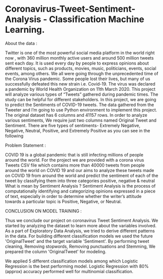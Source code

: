 # Coronavirus-Tweet-Sentiment-Analysis - Classification Machine Learning.

About the data :

Twitter is one of the most powerful social media platform in the world right now , with 360 million monthly active users and around 500 million tweets sent each day. It is used every day by people to express opinions about different topics, such as products, movies, music, politicians, events, social events, among others. We all were going through the unprecedented time of the Corona Virus pandemic. Some people lost their lives, but many of us successfully defeated this new strain i.e. Covid-19. The virus was declared a pandemic by World Health Organization on 11th March 2020. This project will analyze various types of “Tweets” gathered during pandemic times. The study can be helpful for different stakeholders. In this project, we are going to predict the Sentiments of COVID-19 tweets. The data gathered from the Tweeter and I’m going to use Python environment to implement this project. The original dataset has 6 columns and 41157 rows. In order to analyze various sentiments, We require just two columns named Original Tweet and Sentiment. There are five types of sentiments- Extremely Negative, Negative, Neutral, Positive, and Extremely Positive as you can see in the following

Problem Statement :

COVID 19 is a global pandemic that is still infecting millions of people around the world. For the project we are provided with a corona virus Tweets CSV file which contains more than 40000 tweets from people around the world on COVID 19 and our aims to analyze these tweets made on COVID 19 from around the world and predict the sentiment of each of the tweet by classifying them into three categories positive, negative & neutral
What is mean by Sentiment Analysis ?
Sentiment Analysis is the process of computationally identifying and categorizing opinions expressed in a piece of text, especially in order to determine whether the writer’s attitude towards a particular topic is Positive, Negative, or Neutral.

CONCLUSION ON MODEL TRAINING :

Thus we conclude our project on coronavirus Tweet Sentiment Analysis. We started by analyzing the dataset to learn more about the variables involved. As a part of Exploratory Data Analysis, we tried to derive different patterns in the data. For building different classification models we used the future 'OriginalTweet' and the target variable 'Sentiment'. By performing tweet cleaning, Removing stopwords, Removing punctuations and Stemming, We prepared the column 'OriginalTweet' for modeling.

We applied 5 different classification models among which Logistic Regression is the best performing model. Logistic Regression with 80% (approx) accuracy performed well for multinomial classification.
